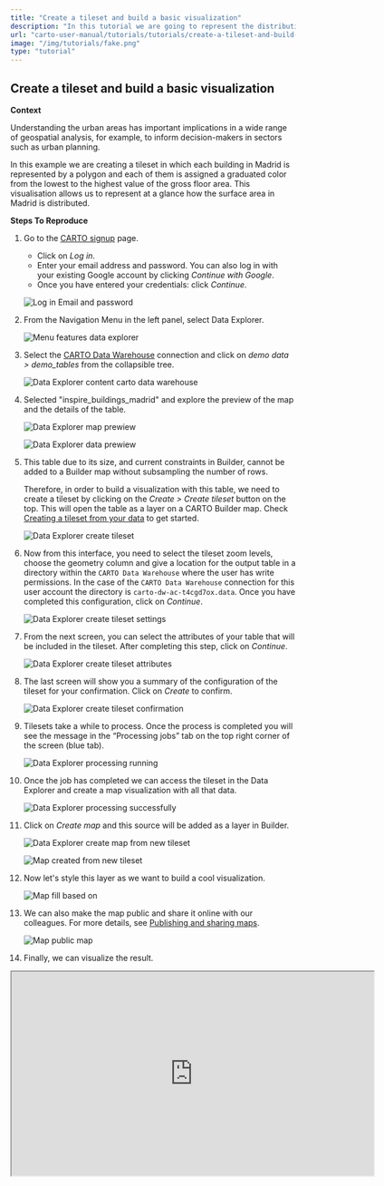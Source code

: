 ```yaml
---
title: "Create a tileset and build a basic visualization"
description: "In this tutorial we are going to represent the distribution of the most populated places by applying colours to each type of place and a point size based on the maximum population." 
url: "carto-user-manual/tutorials/tutorials/create-a-tileset-and-build-a-basic-visualization"
image: "/img/tutorials/fake.png"
type: "tutorial"
---
```

## Create a tileset and build a basic visualization

**Context**

Understanding the urban areas has important implications in a wide range of geospatial analysis, for example, to inform decision-makers in sectors such as urban planning.

<!-- This dataset is provided by Inspire, and it requires a tileset to be visualized entirely due to their size. -->

In this example we are creating a tileset in which each building in Madrid is represented by a polygon and each of them is assigned a graduated color from the lowest to the highest value of the gross floor area. This visualisation allows us to represent at a glance how the surface area in Madrid is distributed.

**Steps To Reproduce**

1. Go to the <a href="http://app.carto.com/signup" target="_blank">CARTO signup</a> page.
   - Click on *Log in*.
   - Enter your email address and password. You can also log in with your existing Google account by clicking *Continue with Google*.
   - Once you have entered your credentials: click *Continue*.

   ![Log in Email and password](/img/cloud-native-workspace/get-started/login.png)

2. From the Navigation Menu in the left panel, select Data Explorer. 

   ![Menu features data explorer](/img/cloud-native-workspace/tutorials/tutorial1_the_menu_features_data_explorer.png)

3. Select the [CARTO Data Warehouse](../../connections/carto-data-warehouse) connection and click on *demo data > demo_tables* from the collapsible tree. 

   ![Data Explorer content carto data warehouse](/img/cloud-native-workspace/tutorials/tutorial1_content_carto_dw.png)

4. Selected "inspire_buildings_madrid" and explore the preview of the map and the details of the table.

   ![Data Explorer map prewiew](/img/cloud-native-workspace/tutorials/tutorial6_de_map_preview.png)

   ![Data Explorer data prewiew](/img/cloud-native-workspace/tutorials/tutorial6_de_data_preview.png)

5. This table due to its size, and current constraints in Builder, cannot be added to a Builder map without subsampling the number of rows. 

    Therefore, in order to build a visualization with this table, we need to create a tileset by clicking on the *Create > Create tileset* button on the top. This will open the table as a layer on a CARTO Builder map. Check [Creating a tileset from your data](../../data-explorer/creating-a-tileset-from-your-data) to get started.

   ![Data Explorer create tileset](/img/cloud-native-workspace/tutorials/tutorial6_de_create_tileset.png)

6. Now from this interface, you need to select the tileset zoom levels, choose the geometry column and give a location for the output table in a directory within the `CARTO Data Warehouse` where the user has write permissions. In the case of the `CARTO Data Warehouse` connection for this user account the directory is `carto-dw-ac-t4cgd7ox.data`. Once you have completed this configuration, click on *Continue*.

   ![Data Explorer create tileset settings](/img/cloud-native-workspace/tutorials/tutorial6_de_create_tileset_settings.png)

7. From the next screen, you can select the attributes of your table that will be included in the tileset. After completing this step, click on *Continue*. 

   ![Data Explorer create tileset attributes](/img/cloud-native-workspace/tutorials/tutorial6_de_create_tileset_attributes.png)

8. The last screen will show you a summary of the configuration of the tileset for your confirmation. Click on *Create* to confirm.

   ![Data Explorer create tileset confirmation](/img/cloud-native-workspace/tutorials/tutorial6_de_create_tileset_confirmation.png)

9. Tilesets take a while to process. Once the process is completed you will see the message in the “Processing jobs” tab on the top right corner of the screen (blue tab).

   ![Data Explorer processing running](/img/cloud-native-workspace/tutorials/tutorial6_de_processing_running.png)

10. Once the job has completed we can access the tileset in the Data Explorer and create a map visualization with all that data. 

    ![Data Explorer processing successfully](/img/cloud-native-workspace/tutorials/tutorial6_de_processing_successfully.png)

11. Click on *Create map* and this source will be added as a layer in Builder.

    ![Data Explorer create map from new tileset](/img/cloud-native-workspace/tutorials/tutorial6_de_create_map_from_new_tileset.png)

    ![Map created from new tileset](/img/cloud-native-workspace/tutorials/tutorial6_de_map_created_from_new_tileset.png)

12. Now let's style this layer as we want to build a cool visualization.

    ![Map fill based on](/img/cloud-native-workspace/tutorials/tutorial6_map_fill_based_on.png)

13. We can also make the map public and share it online with our colleagues. For more details, see [Publishing and sharing maps](../../maps/publishing-and-sharing-maps).

    ![Map public map](/img/cloud-native-workspace/tutorials/tutorial6_map_public.png)

14. Finally, we can visualize the result.

   <iframe width="640px" height="360px" src="https://gcp-europe-west1.app.carto.com/map/c04ec4da-1b01-4133-99fb-5daa8044b6cf"></iframe>